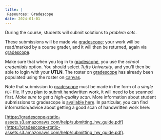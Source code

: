 ```yaml
---
title: |
 Resources: Gradescope
date: 2024-01-01
---
```



During the course, students will submit solutions to *problem sets*. 

These submissions will be made via [gradescope]; your work will be
read/marked by a course grader, and it will then be returned, again
via [gradescope].

Make sure that when you log in to [gradescope], you use the *school
credentials* option. You should select *Tufts University*, and you'll
then be able to login with your **UTLN**. The roster on [gradescope]
has already been populated using the roster on [canvas].

Note that submission to [gradescope] must be made in the form of a
*single* `PDF` file. If you plan to submit handwritten work, it will
need to be scanned first.  *Make sure to get a high-quality
scan*. More information about student submissions to gradescope is
[available
here](https://www.gradescope.com/get_started#student-submission). In
particular, you can find information/advice about getting a good scan
of handwritten work here:

[https://gradescope-static-assets.s3.amazonaws.com/help/submitting_hw_guide.pdf](https://gradescope-static-assets.s3.amazonaws.com/help/submitting_hw_guide.pdf).

[gradescope]: http://www.gradescope.com
[canvas]: http://www.canvas.com

